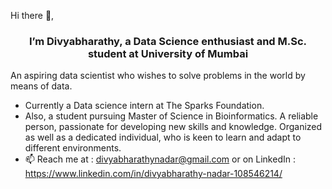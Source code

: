 Hi there 👋,

### <div align="center">I’m Divyabharathy, a Data Science enthusiast and  M.Sc. student at University of Mumbai </div>  

An aspiring data scientist who wishes to solve problems in the world by means of data. 

- Currently a Data science intern at The Sparks Foundation.
- Also, a student pursuing Master of Science in Bioinformatics. A reliable person, passionate for developing new skills and knowledge. Organized as well as a dedicated individual, who is keen to learn and adapt to different environments.
- 📫 Reach me at : divyabharathynadar@gmail.com or on LinkedIn : https://www.linkedin.com/in/divyabharathy-nadar-108546214/ 
  

<!---
divyabharathynadar/divyabharathynadar is a ✨ special ✨ repository because its `README.md` (this file) appears on your GitHub profile.
You can click the Preview link to take a look at your changes.
--->
